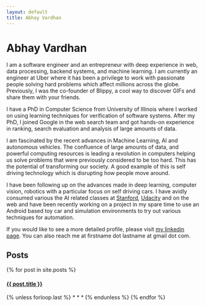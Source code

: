```yaml
---
layout: default
title: Abhay Vardhan
---
```


# Abhay Vardhan

I am a software engineer and an entrepreneur with deep experience in web, data processing, backend systems, and machine learning. I am currently an engineer at Uber where it has been a privilege to work with passionate people solving hard problems which affect millions across the globe.
Previously, I was the co-founder of Blippy, a cool way to discover GIFs and share them with your friends.

I have a PhD in Computer Science from University of Illinois where I worked on using learning techniques for verification of software systems.
After my PhD, I joined Google in the web search team and got hands-on experience in ranking, search evaluation and analysis of large amounts of data.

I am fascinated by the recent advances in Machine Learning, AI and autonomous vehicles. The confluence of large amounts of data, and powerful computing resources is leading a revolution in computers helping us solve problems that were previously considered to be too hard. This has the potential of transforming our society. A good example of this is self driving technology which is disrupting how people move around.

I have been following up on the advances made in deep learning, computer vision, robotics with a particular focus on self driving cars. I have avidly consumed various the AI related classes at [Stanford](http://cs231n.github.io/), [Udacity](https://www.udacity.com/course/self-driving-car-engineer-nanodegree--nd013) and on the web and have been recently working on a project in my spare time to use an Android based toy car and simulation environments to try out various techniques for automation.

If you would like to see a more detailed profile, please visit [my linkedin page](http://www.linkedin.com/in/abhayv). You can also reach me at firstname dot lastname at gmail dot com.

## Posts
{% for post in site.posts %}
<h4><a href="{{ post.url }}">{{ post.title }}</a></h4>
{% unless forloop.last %}
* * *
{% endunless %}
{% endfor %}

